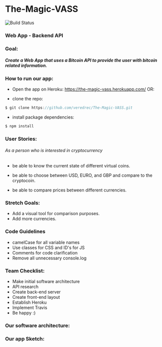 # The-Magic-VASS

![Build Status](https://travis-ci.org/veredrec/The-Magic-VASS.svg?branch=master)
### Web App - Backend API

### Goal:
##### Create a Web App that uses a Bitcoin API to provide the user with bitcoin related information.

### How to run our app:
* Open the app on Heroku: https://the-magic-vass.herokuapp.com/ OR:

* clone the repo:
```javascript
$ git clone https://github.com/veredrec/The-Magic-VASS.git
```
* install package dependencies:
```javascript
$ npm install
```

### User Stories:
###### As a person who is interested in cryptocurrency
* be able to know the current state of different virtual coins.

* be able to choose between USD, EURO, and GBP and compare to the cryptocoin.

* be able to compare prices between different currencies.

### Stretch Goals:
* Add a visual tool for comparison purposes.
* Add more currencies.

### Code Guidelines
* camelCase for all variable names
* Use classes for CSS and ID's for JS
* Comments for code clarification
* Remove all unnecessary console.log

### Team Checklist:
* Make initial software architecture
* API research
* Create back-end server
* Create front-end layout
* Establish Heroku
* Implement Travis
* Be happy :)

### Our software architecture:

### Our app Sketch:

